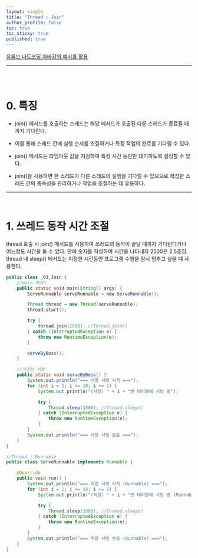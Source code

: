 ```yaml
---
layout: single
title: "Thread : Join"
author_profile: false
toc: true
toc_sticky: true
published: true
---
```


<div class="notice--danger">
<a href="https://www.inflearn.com/course/%EB%82%98%EB%8F%84%EC%BD%94%EB%94%A9-%EC%9E%90%EB%B0%94-%EA%B8%B0%EB%B3%B8/dashboard" target="_blank">유튜브 나도코딩 자바강의 예시를 활용</a>
</div>
<hr><br>

<br>

# 0. 특징
* join() 메서드를 호출하는 스레드는 해당 메서드가 호출된 다른 스레드가 종료될 때까지 기다린다.
  
* 이를 통해 스레드 간에 실행 순서를 조절하거나 특정 작업의 완료를 기다릴 수 있다.
  
* join() 메서드는 타임아웃 값을 지정하여 특정 시간 동안만 대기하도록 설정할 수 있다. 
  
* join()을 사용하면 한 스레드가 다른 스레드의 실행을 기다릴 수 있으므로 복잡한 스레드 간의 종속성을 관리하거나 작업을 조절하는 데 유용하다.

<hr>
<br>

# 1. 쓰레드 동작 시간 조절

<div class="notice--info">
thread 호출 시 join() 메서드를 사용하여 쓰레드의 동작이 끝날 때까지 기다린다거나 어느정도 시간을 둘 수 있다. 안에 숫자를 작성하여 시간을 나타내자 2500은 2.5초임.
</div>
<div class="notice--info">
thread 내 sleep() 메서드는 지정한 시간동안 프로그램 수행을 잠시 멈추고 싶을 때 사용한다.
</div>

```java
public class _03_Join {
    //main 메서드
    public static void main(String[] args) {
        ServeRunnable serveRunnable = new ServeRunnable();

        Thread thread = new Thread(serveRunnable);
        thread.start();

        try {
            thread.join(2500); //Thread.join()
        } catch (InterruptedException e) {
            throw new RuntimeException(e);
        }

        serveByBoss();
    }

    //사장님 서빙
    public static void serveByBoss() {
        System.out.println("=== 사장 서빙 시작 ===");
        for (int i = 1; i <= 10; i += 2) {
            System.out.println("(사장) " + i + "번 테이블에 서빙 중");

            try {
                Thread.sleep(1000); //Thread.sleep()
            } catch (InterruptedException e) {
                throw new RuntimeException(e);
            }
        }
        System.out.println("=== 사장 서빙 완료 ===");
    }
}
```

```java
//Thread : Runnable
public class ServeRunnable implements Runnable {

    @Override
    public void run() {
        System.out.println("=== 직원 서빙 시작 (Runnable) ===");
        for (int i = 2; i <= 10; i += 2) {
            System.out.println("(직원) " + i + "번 테이블에 서빙 중 (Runnable)");

            try {
                Thread.sleep(1000); //Thread.sleep()
            } catch (InterruptedException e) {
                throw new RuntimeException(e);
            }
        }
        System.out.println("=== 직원 서빙 완료 (Runnable) ===");
    }
}
```

<br>